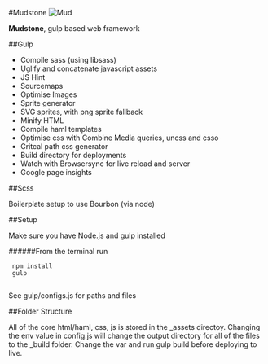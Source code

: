 #Mudstone
![Mud](http://ournameismud.co.uk/css/images/maps-icon.png)

**Mudstone**, gulp based web framework

##Gulp 

* Compile sass (using libsass)
* Uglify and concatenate javascript assets
* JS Hint
* Sourcemaps
* Optimise Images
* Sprite generator
* SVG sprites, with png sprite fallback
* Minify HTML
* Compile haml templates
* Optimise css with Combine Media queries, uncss and csso
* Critcal path css generator
* Build directory for deployments
* Watch with Browsersync for live reload and server
* Google page insights 

##Scss 

Boilerplate setup to use Bourbon (via node)


##Setup

Make sure you have Node.js and gulp installed 

######From the terminal run
```
 npm install
 gulp
 
```

See gulp/configs.js for paths and files

##Folder Structure

All of the core html/haml, css, js is stored in the _assets directoy.  Changing the env value in config.js will change the output directory for all of the files to the _build folder. Change the var and run gulp build before deploying to live. 


